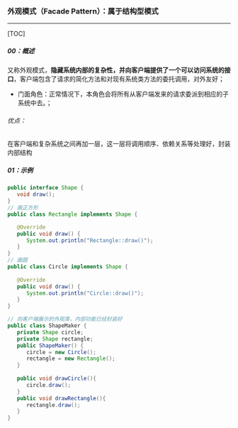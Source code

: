 ### 外观模式（Facade Pattern）：属于结构型模式

------

[TOC]

##### 00：概述

​	又称外观模式，**隐藏系统内部的复杂性，并向客户端提供了一个可以访问系统的接口**，客户端包含了请求的简化方法和对现有系统类方法的委托调用，对外友好；

- 门面角色：正常情况下，本角色会将所有从客户端发来的请求委派到相应的子系统中去。；

###### 优点：

​	在客户端和复杂系统之间再加一层，这一层将调用顺序、依赖关系等处理好，封装内部结构

##### 01：示例

```java
public interface Shape {
   void draw();
}
// 画正方形
public class Rectangle implements Shape {

   @Override
   public void draw() {
      System.out.println("Rectangle::draw()");
   }
}
// 画圆
public class Circle implements Shape {
 
   @Override
   public void draw() {
      System.out.println("Circle::draw()");
   }
}

// 向客户端展示的外观类，内部功能已经封装好
public class ShapeMaker {
   private Shape circle;
   private Shape rectangle;
   public ShapeMaker() {
      circle = new Circle();
      rectangle = new Rectangle();
   }
 
   public void drawCircle(){
      circle.draw();
   }
   public void drawRectangle(){
      rectangle.draw();
   }
}
```




